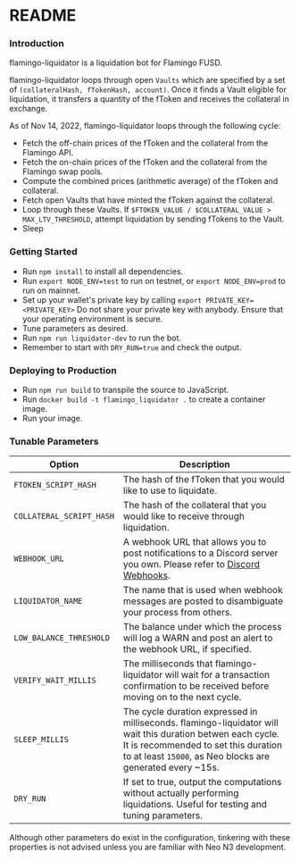 # README #

### Introduction ###
flamingo-liquidator is a liquidation bot for Flamingo FUSD.

flamingo-liquidator loops through open `Vaults` which are specified by a set of `(collateralHash, fTokenHash, account)`. Once it finds a Vault eligible for liquidation, it transfers a quantity of the fToken and receives the collateral in exchange.

As of Nov 14, 2022, flamingo-liquidator loops through the following cycle: 
*  Fetch the off-chain prices of the fToken and the collateral from the Flamingo API.
*  Fetch the on-chain prices of the fToken and the collateral from the Flamingo swap pools.
*  Compute the combined prices (arithmetic average) of the fToken and collateral.
*  Fetch open Vaults that have minted the fToken against the collateral.
*  Loop through these Vaults. If `$FTOKEN_VALUE / $COLLATERAL_VALUE > MAX_LTV_THRESHOLD`, attempt liquidation by sending fTokens to the Vault.
*  Sleep

### Getting Started ###
*  Run `npm install` to install all dependencies.
*  Run `export NODE_ENV=test` to run on testnet, or `export NODE_ENV=prod` to run on mainnet.
*  Set up your wallet's private key by calling `export PRIVATE_KEY=<PRIVATE_KEY>` Do not share your private key with anybody. Ensure that your operating environment is secure.
*  Tune parameters as desired.
*  Run `npm run liquidator-dev` to run the bot.
*  Remember to start with `DRY_RUN=true` and check the output.

### Deploying to Production ###
*  Run `npm run build` to transpile the source to JavaScript.
*  Run `docker build -t flamingo_liquidator .` to create a container image.
*  Run your image.

### Tunable Parameters ###
| Option | Description |
| --- | --- |
| `FTOKEN_SCRIPT_HASH` | The hash of the fToken that you would like to use to liquidate. |
| `COLLATERAL_SCRIPT_HASH` | The hash of the collateral that you would like to receive through liquidation. |
| `WEBHOOK_URL` | A webhook URL that allows you to post notifications to a Discord server you own. Please refer to [Discord Webhooks](https://support.discord.com/hc/en-us/articles/228383668-Intro-to-Webhooks). |
| `LIQUIDATOR_NAME` | The name that is used when webhook messages are posted to disambiguate your process from others. |
| `LOW_BALANCE_THRESHOLD` | The balance under which the process will log a WARN and post an alert to the webhook URL, if specified. |
| `VERIFY_WAIT_MILLIS` | The milliseconds that flamingo-liquidator will wait for a transaction confirmation to be received before moving on to the next cycle. |
| `SLEEP_MILLIS` | The cycle duration expressed in milliseconds. flamingo-liquidator will wait this duration betwen each cycle. It is recommended to set this duration to at least `15000`, as Neo blocks are generated every ~15s. |
| `DRY_RUN` | If set to true, output the computations without actually performing liquidations. Useful for testing and tuning parameters. |

Although other parameters do exist in the configuration, tinkering with these properties is not advised unless you are familiar with Neo N3 development.